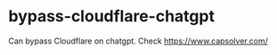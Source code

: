 # bypass-cloudflare-chatgpt
Can bypass Cloudflare on chatgpt. Check https://www.capsolver.com/ 
                                                                                                                   